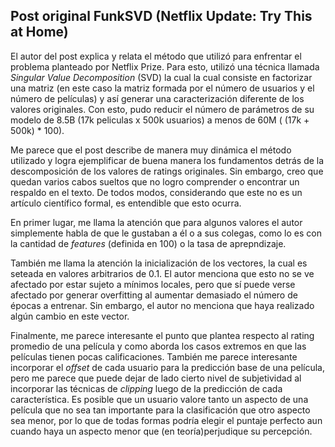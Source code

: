## Post original FunkSVD (Netflix Update: Try This at Home)

El autor del post explica y relata el método que utilizó para enfrentar el problema planteado por Netflix Prize. Para esto, utilizó una técnica llamada *Singular Value Decomposition* (SVD) la cual la cual consiste en factorizar una matriz (en este caso la matriz formada por el número de usuarios y el número de películas) y así generar una caracterización diferente de los valores originales. Con esto, pudo reducir el número de parámetros de su modelo de 8.5B (17k peliculas x 500k usuarios) a menos de 60M ( (17k + 500k) * 100).

Me parece que el post describe de manera muy dinámica el método utilizado y logra ejemplificar de buena manera los fundamentos detrás de la descomposición de los valores de ratings originales. Sin embargo, creo que quedan varios cabos sueltos que no logro comprender o encontrar un respaldo en el texto. De todos modos, considerando que este no es un artículo científico formal, es entendible que esto ocurra.

En primer lugar, me llama la atención que para algunos valores el autor simplemente habla de que le gustaban a él o a sus colegas, como lo es con la cantidad de *features* (definida en 100) o la tasa de aprepndizaje.

También me llama la atención la inicialización de los vectores, la cual es seteada en valores arbitrarios de 0.1. El autor menciona que esto no se ve afectado por estar sujeto a mínimos locales, pero que sí puede verse afectado por generar overfitting al aumentar demasiado el número de épocas a entrenar. Sin embargo, el autor no menciona que haya realizado algún cambio en este vector.

Finalmente, me parece interesante el punto que plantea respecto al rating promedio de una película y como aborda los casos extremos en que las películas tienen pocas calificaciones. También me parece interesante incorporar el *offset* de cada usuario para la predicción base de una película, pero me parece que puede dejar de lado cierto nivel de subjetividad al incorporar las técnicas de *clipping* luego de la predicción de cada característica. Es posible que un usuario valore tanto un aspecto de una película que no sea tan importante para la clasificación que otro aspecto sea menor, por lo que de todas formas podría elegir el puntaje perfecto aun cuando haya un aspecto menor que (en teoría)perjudique su percepción.